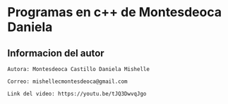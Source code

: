 # Programas en c++ de Montesdeoca Daniela  

## Informacion del  autor 

```
Autora: Montesdeoca Castillo Daniela Mishelle 

Correo: mishellecmontesdeoca@gmail.com

Link del video: https://youtu.be/tJQ3DwvqJgo

```
